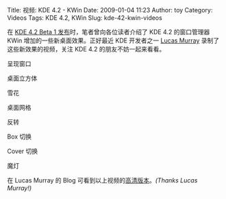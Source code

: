 Title: 视频: KDE 4.2 - KWin
Date: 2009-01-04 11:23
Author: toy
Category: Videos
Tags: KDE 4.2, KWin
Slug: kde-42-kwin-videos

在 [KDE 4.2 Beta 1
发布](http://linuxtoy.org/archives/kde-42-beta-1.html)时，笔者曾向各位读者介绍了
KDE 4.2 的窗口管理器 KWin 增加的一些新桌面效果。正好最近 KDE 开发者之一
[Lucas Murray](http://www.undefinedfire.com/)
录制了这些新效果的视频，关注 KDE 4.2 的朋友不妨一起来看看。

呈现窗口

桌面立方体

雪花

桌面网格

反转

Box 切换

Cover 切换

魔灯

在 Lucas Murray 的 Blog
可看到以上视频的[高清版本](http://www.undefinedfire.com/kde/41-42-kwin/)。*(Thanks
Lucas Murray!)*
